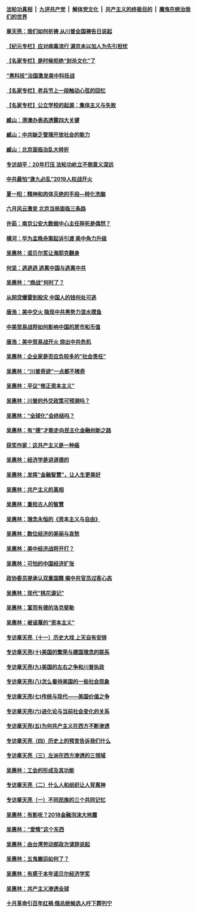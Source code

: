 ####  [法轮功真相](../../../../basic/blob/master/README.md?t=06131002) &nbsp;|&nbsp; [九评共产党](../../../../9ping.md/blob/master/README.md?t=06131002) &nbsp;|&nbsp; [解体党文化](../../../../jtdwh.md/blob/master/README.md?t=06131002)  &nbsp;|&nbsp; [共产主义的终极目的](../../../../gczydzjmd.md/blob/master/README.md?t=06131002) &nbsp;|&nbsp; [魔鬼在统治我们的世界](../../../../mgztzwmdsj.md/blob/master/README.md?t=06131002) 

#### [章天亮：我们如何祈祷 从川普全国祷告日说起](../pages/nsc423/n11944627.md?t=06131002) 

#### [【纪元专栏】应对病毒流行 渥京未以加人为先引担忧](../pages/nsc423/n11875714.md?t=06131002) 

#### [【名家专栏】是时候拒绝“封杀文化”了](../pages/nsc423/n11814093.md?t=06131002) 

#### [“黑科技”治国激发美中科技战](../pages/nsc423/n11638056.md?t=06131002) 

#### [【名家专栏】老兵节上一段触动心弦的回忆](../pages/nsc423/n11646016.md?t=06131002) 

#### [【名家专栏】公立学校的起源：集体主义与失败](../pages/nsc423/n11601833.md?t=06131002) 

#### [臧山：港澳办表态透露四大关键](../pages/nsc423/n11421628.md?t=06131002) 

#### [臧山：中共缺乏管理开放社会的能力](../pages/nsc423/n11407457.md?t=06131002) 

#### [臧山：北京面临治乱大转折](../pages/nsc423/n11406895.md?t=06131002) 

#### [专访胡平：20年打压 法轮功屹立不倒意义深远](../pages/nsc423/n11398800.md?t=06131002) 

#### [中共最怕“逢九必乱”2019人权战开火](../pages/nsc423/n11385248.md?t=06131002) 

#### [夏一阳：精神和肉体灭绝的手段—转化洗脑](../pages/nsc423/n11368250.md?t=06131002) 

#### [六月风云激变 北京当局面临三条路](../pages/nsc423/n11313668.md?t=06131002) 

#### [许茹：南京公安大数据中心主任猝死是偶然？](../pages/nsc423/n11064744.md?t=06131002) 

#### [横河：华为孟晚舟案起诉引渡 美中角力升级](../pages/nsc423/n11027230.md?t=06131002) 

#### [吴惠林：诺贝尔奖让海耶克翻身](../pages/nsc423/n10890049.md?t=06131002) 

#### [何坚：逃逃逃 逃离中国与逃离中共](../pages/nsc423/n10592891.md?t=06131002) 

#### [吴惠林：“商战”何时了？](../pages/nsc423/n10573558.md?t=06131002) 

#### [从网贷爆雷到股灾 中国人的钱何处可逃](../pages/nsc423/n10572800.md?t=06131002) 

#### [唐浩：美中交火 隐现中共黑势力混水摸鱼](../pages/nsc423/n10544040.md?t=06131002) 

#### [中美贸易战将如何影响中国的房市和币值](../pages/nsc423/n10543697.md?t=06131002) 

#### [唐浩：美中贸易战开火 烧出中共危机](../pages/nsc423/n10540126.md?t=06131002) 

#### [吴惠林：企业家是否应负较多的“社会责任”](../pages/nsc423/n10535022.md?t=06131002) 

#### [吴惠林：“川普奇迹”一点都不稀奇](../pages/nsc423/n10512808.md?t=06131002) 

#### [吴惠林：平议“修正资本主义”](../pages/nsc423/n10495724.md?t=06131002) 

#### [吴惠林：川普的外交政策可预测吗？](../pages/nsc423/n10462387.md?t=06131002) 

#### [吴惠林：“全球化”会终结吗？](../pages/nsc423/n10452838.md?t=06131002) 

#### [吴惠林：有“德”才能走向民主化金融创新之路](../pages/nsc423/n10432292.md?t=06131002) 

#### [获奖作家：这共产主义是一种癌](../pages/nsc423/n10431541.md?t=06131002) 

#### [吴惠林：经济学是讲道德的](../pages/nsc423/n10398014.md?t=06131002) 

#### [吴惠林：发挥“金融智慧”，让人生更美好](../pages/nsc423/n10375019.md?t=06131002) 

#### [吴惠林：共产主义的真相](../pages/nsc423/n10351394.md?t=06131002) 

#### [吴惠林：重拾古人的智慧](../pages/nsc423/n10337691.md?t=06131002) 

#### [吴惠林：理念永恒的《资本主义与自由》](../pages/nsc423/n10316274.md?t=06131002) 

#### [吴惠林：数位经济的美丽与哀愁](../pages/nsc423/n10292946.md?t=06131002) 

#### [吴惠林：美中经济战将开打？](../pages/nsc423/n10258825.md?t=06131002) 

#### [吴惠林：可怕的中国经济扩张](../pages/nsc423/n10219147.md?t=06131002) 

#### [政协委员提承认双重国籍 揭中共官员过客心态](../pages/nsc423/n10208809.md?t=06131002) 

#### [吴惠林：现代“桃花源记”](../pages/nsc423/n10185234.md?t=06131002) 

#### [吴惠林：富而有德的洛克斐勒](../pages/nsc423/n10142264.md?t=06131002) 

#### [吴惠林：被诬蔑的“资本主义”](../pages/nsc423/n10124816.md?t=06131002) 

#### [专访章天亮（十一）历史大戏 上天自有安排](../pages/nsc423/n10094905.md?t=06131002) 

#### [专访章天亮(十)美国的繁荣与建国理念的联系](../pages/nsc423/n10094899.md?t=06131002) 

#### [专访章天亮(九)美国的左右之争和川普执政](../pages/nsc423/n10094889.md?t=06131002) 

#### [专访章天亮(八)怎么看待美国的一些社会现象](../pages/nsc423/n10094857.md?t=06131002) 

#### [专访章天亮(七)传统与现代——美国价值之争](../pages/nsc423/n10093140.md?t=06131002) 

#### [专访章天亮(六)进化论与当前社会变化的关系](../pages/nsc423/n10092036.md?t=06131002) 

#### [专访章天亮(五)为何共产主义在西方不断渗透](../pages/nsc423/n10083620.md?t=06131002) 

#### [专访章天亮（四）历史上的预言告诉我们什么](../pages/nsc423/n10083606.md?t=06131002) 

#### [专访章天亮（三）左派在西方渗透的三领域](../pages/nsc423/n10081115.md?t=06131002) 

#### [吴惠林：工会的形成及其功能](../pages/nsc423/n10080633.md?t=06131002) 

#### [专访章天亮（二）什么人和组织让人背离神](../pages/nsc423/n10076637.md?t=06131002) 

#### [专访章天亮（一）不同民族的三个共同记忆](../pages/nsc423/n10074188.md?t=06131002) 

#### [吴惠林：有影呒？2018金融泡沫大地震](../pages/nsc423/n10040534.md?t=06131002) 

#### [吴惠林：“爱情”这个东西](../pages/nsc423/n10019423.md?t=06131002) 

#### [吴惠林：由台湾劳动部政次请辞说起](../pages/nsc423/n9979679.md?t=06131002) 

#### [吴惠林：五鬼搬运如何了？](../pages/nsc423/n9925338.md?t=06131002) 

#### [吴惠林：有感于本年诺贝尔经济学奖](../pages/nsc423/n9871883.md?t=06131002) 

#### [吴惠林：共产主义渗透全球](../pages/nsc423/n9812748.md?t=06131002) 

#### [十月革命引百年红祸 俄总统候选人吁下葬列宁](../pages/nsc423/n9810182.md?t=06131002) 


